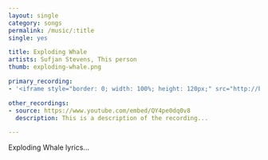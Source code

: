 ```yaml
---
layout: single
category: songs
permalink: /music/:title
single: yes

title: Exploding Whale
artists: Sufjan Stevens, This person
thumb: exploding-whale.png

primary_recording:
- '<iframe style="border: 0; width: 100%; height: 120px;" src="http://bandcamp.com/EmbeddedPlayer/album=3496711703/size=large/bgcol=ffffff/linkcol=bb6cf1/tracklist=false/artwork=none/transparent=true/" seamless><a href="http://music.sufjan.com/album/exploding-whale">Exploding Whale by Sufjan Stevens</a></iframe>'

other_recordings:
- source: https://www.youtube.com/embed/QY4pe0dq0v8
  description: This is a description of the recording...

---
```


Exploding Whale lyrics...